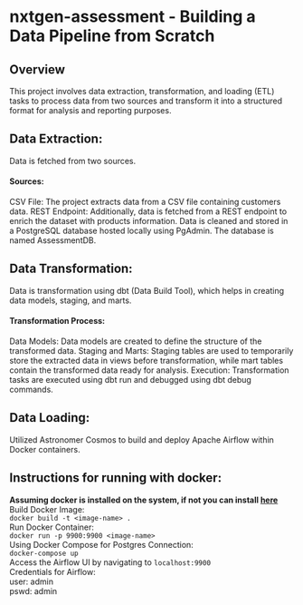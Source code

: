 ﻿# nxtgen-assessment - Building a Data Pipeline from Scratch

## Overview
This project involves data extraction, transformation, and loading (ETL) tasks to process data from two sources and transform it into a structured format for analysis and reporting purposes.

## Data Extraction:
Data is fetched from two sources.
#### Sources:
CSV File: The project extracts data from a CSV file containing customers data.
REST Endpoint: Additionally, data is fetched from a REST endpoint to enrich the dataset with products information. 
Data is cleaned and stored in a PostgreSQL database hosted locally using PgAdmin. The database is named AssessmentDB.

## Data Transformation:
Data is transformation using dbt (Data Build Tool), which helps in creating data models, staging, and marts.
#### Transformation Process:
Data Models: Data models are created to define the structure of the transformed data.
Staging and Marts: Staging tables are used to temporarily store the extracted data in views before transformation, while mart tables contain the transformed data ready for analysis.
Execution: Transformation tasks are executed using dbt run and debugged using dbt debug commands.

## Data Loading:
Utilized Astronomer Cosmos to build and deploy Apache Airflow within Docker containers.

 ## Instructions for running with docker:
 **Assuming docker is installed on the system, if not you can install [here](https://docs.docker.com/desktop/install/mac-install/)**  
 Build Docker Image:  
 `docker build -t <image-name> .`  
 Run Docker Container:    
 `docker run -p 9900:9900 <image-name>`     
 Using Docker Compose for Postgres Connection:    
 `docker-compose up`    
Access the Airflow UI by navigating to `localhost:9900`     
Credentials for Airflow:     
user: admin     
pswd: admin      
